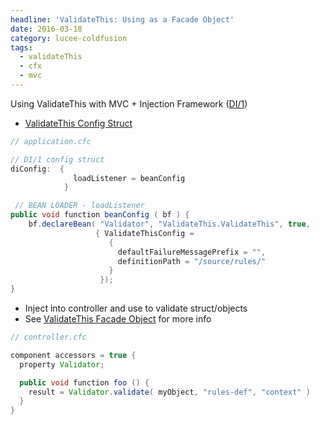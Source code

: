 ```yaml
---
headline: 'ValidateThis: Using as a Facade Object'
date: 2016-03-18
category: lucee-coldfusion
tags:
  - validateThis
  - cfx
  - mvc
---
```


Using ValidateThis with MVC + Injection Framework ([DI/1])

- [ValidateThis Config Struct]

```java
// application.cfc

// DI/1 config struct
diConfig:  {
              loadListener = beanConfig
            }

 // BEAN LOADER - loadListener
public void function beanConfig ( bf ) {
    bf.declareBean( "Validator", "ValidateThis.ValidateThis", true,
                   { ValidateThisConfig =
                      {
                        defaultFailureMessagePrefix = "",
                        definitionPath = "/source/rules/"
                      }
                    });
}
```

- Inject into controller and use to validate struct/objects
- See [ValidateThis Facade Object] for more info

```java
// controller.cfc

component accessors = true {
  property Validator;

  public void function foo () {
    result = Validator.validate( myObject, "rules-def", "context" )
  }
}
```


[DI/1]: https://github.com/framework-one/di1
[ValidateThis Config Struct]: https://web.archive.org/web/20141006215643/http://www.validatethis.org/docs/wiki/ValidateThisConfig_Struct.cfm
[ValidateThis Facade Object]: https://web.archive.org/web/20141007151541/http://www.validatethis.org/docs/wiki/ValidateThis_Facade_Object.cfm